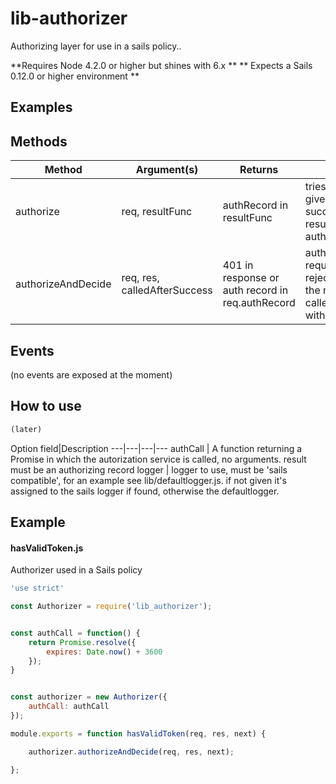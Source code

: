 
lib-authorizer
==============

Authorizing layer for use in a sails policy.. 

**Requires Node 4.2.0 or higher but shines with 6.x **
** Expects a Sails 0.12.0 or higher environment **

## Examples

## Methods
Method | Argument(s) | Returns | Description
---|---|---|---
authorize|req, resultFunc|authRecord in resultFunc|tries to authorize the given request, if succesfull calls resultFunc() with authRecord found
authorizeAndDecide|req, res, calledAfterSuccess|401 in response or auth record in req.authRecord|authorizes the given request, decides and rejects with a 401 in the response or calls calledAfterSuccess() with no parms

## Events
(no events are exposed at the moment)

## How to use

```javascript
(later)
```


Option field|Description
---|---|---|---
authCall       | A function returning a Promise in which the autorization service is called, no arguments. result must be an authorizing record
logger         | logger to use, must be 'sails compatible', for an example see lib/defaultlogger.js. if not given it's assigned to the sails logger if found, otherwise the defaultlogger.

## Example
#### hasValidToken.js
Authorizer used in a Sails policy
``` javascript
'use strict'

const Authorizer = require('lib_authorizer');


const authCall = function() {
    return Promise.resolve({
        expires: Date.now() + 3600
    });
}


const authorizer = new Authorizer({
    authCall: authCall
});

module.exports = function hasValidToken(req, res, next) {

    authorizer.authorizeAndDecide(req, res, next);

};
```
     

